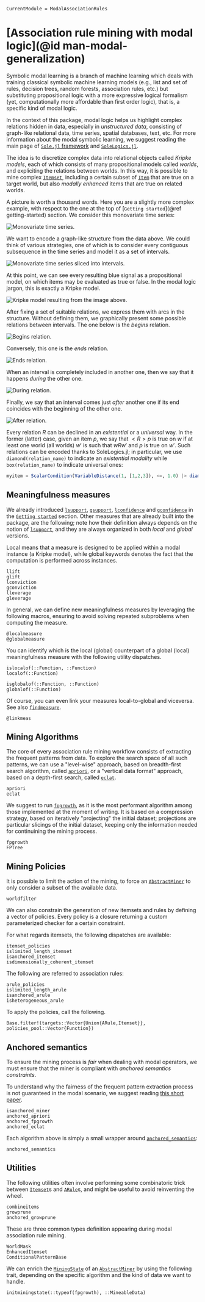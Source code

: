 ```@meta
CurrentModule = ModalAssociationRules
```

# [Association rule mining with modal logic](@id man-modal-generalization)

Symbolic modal learning is a branch of machine learning which deals with training classical symbolic machine learning models (e.g., list and set of rules, decision trees, random forests, association rules, etc.) but substituting propositional logic with a more expressive logical formalism (yet, computationally more affordable than first order logic), that is, a specific kind of modal logic.

In the context of this package, modal logic helps us highlight complex relations hidden in data, especially in *unstructured data*, consisting of graph-like relational data, time series, spatial databases, text, etc. For more information about the modal symbolic learning, we suggest reading the main page of [`Sole.jl` framework](https://github.com/aclai-lab/Sole.jl) and [`SoleLogics.jl`](https://github.com/aclai-lab/SoleLogics.jl).

The idea is to discretize complex data into relational objects called *Kripke models*, each of which consists of many propositional models called *worlds*, and expliciting the relations between worlds. In this way, it is possible to mine complex [`Itemset`](@ref), including a certain subset of [`Item`](@ref) that are true on a target world, but also *modally enhanced* items that are true on related worlds.

A picture is worth a thousand words. Here you are a slightly more complex example, with respect to the one at the top of [`Getting started`](@ref getting-started) section. We consider this monovariate time series:

![Monovariate time series.](assets/figures/natops-signals/logiset/original-ts.png)

We want to encode a graph-like structure from the data above. We could think of various strategies, one of which is to consider every contiguous subsequence in the time series and model it as a set of intervals.

![Monovariate time series sliced into intervals.](assets/figures/natops-signals/logiset/logiset-signals.png)

At this point, we can see every resulting blue signal as a propositional model, on which items may be evaluated as true or false. In the modal logic jargon, this is exactly a Kripke model.

![Kripke model resulting from the image above.](assets/figures/natops-signals/logiset/logiset-worlds.png)

After fixing a set of suitable relations, we express them with arcs in the structure. Without defining them, we graphically present some possible relations between intervals. The one below is the *begins* relation.

![Begins relation.](assets/figures/natops-signals/logiset/begins.png)

Conversely, this one is the *ends* relation.

![Ends relation.](assets/figures/natops-signals/logiset/ends.png)

When an interval is completely included in another one, then we say that it happens *during* the other one.

![During relation.](assets/figures/natops-signals/logiset/during.png)

Finally, we say that an interval comes just *after* another one if its end coincides with the beginning of the other one.

![After relation.](assets/figures/natops-signals/logiset/after.png)

Every relation $R$ can be declined in an *existential* or a *universal* way. In the former (latter) case, given an item $p$, we say that $<R>p$ is true on $w$ if at least one world (all worlds) $w'$ is such that $wRw'$ and $p$ is true on $w'$. Such relations can be encoded thanks to SoleLogics.jl; in particular, we use `diamond(relation_name)` to indicate an *existential modality* while `box(relation_name)` to indicate universal ones:

```julia
myitem = ScalarCondition(VariableDistance(1, [1,2,3]), <=, 1.0) |> diamond(IA_L)
```

## Meaningfulness measures 

We already introduced [`lsupport`](@ref), [`gsupport`](@ref), [`lconfidence`](@ref) and [`gconfidence`](@ref) in the [`Getting started`](#man-core) section. Other measures that are already built into the package, are the following; note how their definition always depends on the notion of [`lsupport`](@ref), and they are always organized in both *local* and *global* versions.

Local means that a measure is designed to be applied within a modal instance (a Kripke model), while global keywords denotes the fact that the computation is performed across instances.

```@docs
llift
glift
lconviction
gconviction
lleverage
gleverage
```

In general, we can define new meaningfulness measures by leveraging the following macros, ensuring to avoid solving repeated subproblems when computing the measure.

```@docs
@localmeasure
@globalmeasure
```

You can identify which is the local (global) counterpart of a global (local) meaningfulness measure with the following utility dispatches.

```@docs
islocalof(::Function, ::Function)
localof(::Function)

isglobalof(::Function, ::Function)
globalof(::Function)
```

Of course, you can even link your measures local-to-global and viceversa. See also [`findmeasure`](@ref).

```@docs
@linkmeas
```

## Mining Algorithms

The core of every association rule mining workflow consists of extracting the frequent patterns from data. To explore the search space of all such patterns, we can use a "level-wise" approach, based on breadth-first search algorithm, called [`apriori`](@ref), or a "vertical data format" approach, based on a depth-first search, called [`eclat`](@ref).

```@docs
apriori
eclat
```

We suggest to run [`fpgrowth`](@ref), as it is the most performant algorithm among those implemented at the moment of writing. It is based on a compression strategy, based on iteratively "projecting" the initial dataset; projections are particular slicings of the initial dataset, keeping only the information needed for continuining the mining process.

```@docs
fpgrowth
FPTree
```

## Mining Policies

It is possible to limit the action of the mining, to force an [`AbstractMiner`](@ref) to only consider a subset of the available data.

```@docs
worldfilter
```

We can also constrain the generation of new itemsets and rules by defining a vector of policies.
Every policy is a closure returning a custom parameterized checker for a certain constraint.

For what regards itemsets, the following dispatches are available:

```@docs
itemset_policies
islimited_length_itemset
isanchored_itemset
isdimensionally_coherent_itemset
```

The following are referred to association rules:

```@docs
arule_policies
islimited_length_arule
isanchored_arule
isheterogeneous_arule
```

To apply the policies, call the following.

```@docs
Base.filter!(targets::Vector{Union{ARule,Itemset}}, policies_pool::Vector{Function})
```

## Anchored semantics

To ensure the mining process is *fair* when dealing with modal operators, we must ensure that the miner is compliant with *anchored semantics constraints*.

To understand why the fairness of the frequent pattern extraction process is not guaranteed in the modal scenario, we suggest reading [this short paper](assets/articles/time2025.pdf).

```@docs
isanchored_miner
anchored_apriori
anchored_fpgrowth
anchored_eclat
```

Each algorithm above is simply a small wrapper around [`anchored_semantics`](@ref):

```@docs
anchored_semantics
```

## Utilities

The following utilities often involve performing some combinatoric trick between [`Itemset`](@ref)s and [`ARule`](@ref)s, and might be useful to avoid reinventing the wheel.

```@docs
combineitems
growprune
anchored_growprune
```

These are three common types definition appearing during modal association rule mining.

```@docs
WorldMask
EnhancedItemset
ConditionalPatternBase
```

We can enrich the [`MiningState`](@ref) of an [`AbstractMiner`](@ref) by using the following trait, depending on the specific algorithm and the kind of data we want to handle.

```@docs
initminingstate(::typeof(fpgrowth), ::MineableData)
```